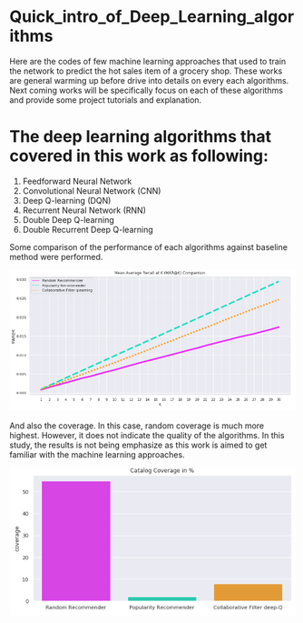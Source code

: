 # Quick_intro_of_Deep_Learning_algorithms

Here are the codes of few machine learning approaches that used to train the network to predict the hot sales item of a grocery shop.
These works are general warming up before drive into details on every each algorithms. Next coming works will be specifically focus on each of these algorithms and provide some project tutorials and explanation.

# The deep learning algorithms that covered in this work as following:
1. Feedforward Neural Network
2. Convolutional Neural Network (CNN)
3. Deep Q-learning (DQN)
4. Recurrent Neural Network (RNN)
5. Double Deep Q-learning
6. Double Recurrent Deep Q-learning

Some comparison of the performance of each algorithms against baseline method were performed.

<img src="images/mark.PNG">

And also the coverage. In this case, random coverage is much more highest. However, it does not indicate the quality of the algorithms. In this study, the results is not being emphasize as this work is aimed to get familiar with the machine learning approaches.

<img src="images/coverage.PNG">
